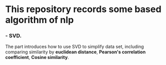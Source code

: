 # This repository records some based algorithm of nlp 

### - SVD.

The part introduces how to use SVD to simplify data set, including comparing similarity by **euclidean distance**, **Pearson's correlation coefficient**, **Cosine similarity**.

